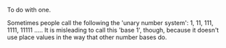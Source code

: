 To do with one.

Sometimes people call the following the 'unary number system': 1, 11,
111, 1111, 11111 ..... It is misleading to call this 'base 1', though,
because it doesn't use place values in the way that other number bases
do.
